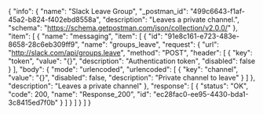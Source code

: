 {
  "info": {
    "name": "Slack Leave Group",
    "_postman_id": "499c6643-f1af-45a2-b824-f402ebd8558a",
    "description": "Leaves a private channel.",
    "schema": "https://schema.getpostman.com/json/collection/v2.0.0/"
  },
  "item": [
    {
      "name": "messaging",
      "item": [
        {
          "id": "91e8c161-e723-483e-8658-28c6eb309ff9",
          "name": "groups_leave",
          "request": {
            "url": "http://slack.com/api/groups.leave",
            "method": "POST",
            "header": [
              {
                "key": "token",
                "value": "{}",
                "description": "Authentication token",
                "disabled": false
              }
            ],
            "body": {
              "mode": "urlencoded",
              "urlencoded": [
                {
                  "key": "channel",
                  "value": "{}",
                  "disabled": false,
                  "description": "Private channel to leave"
                }
              ]
            },
            "description": "Leaves a private channel"
          },
          "response": [
            {
              "status": "OK",
              "code": 200,
              "name": "Response_200",
              "id": "ec28fac0-ee95-4430-bda1-3c8415ed7f0b"
            }
          ]
        }
      ]
    }
  ]
}